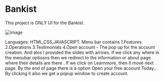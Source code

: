 # Bankist
This project is ONLY  UI for the Bankist.

![image](https://github.com/user-attachments/assets/da60ab07-5e49-4981-8c24-a789d9f8149d)

Languages: HTML,CSS,JAVASCRIPT.
Menu bar contains 
1.Features
2.Operations
3.Testimonials
4.Open account -  The pop up for the account creation.
And alos I provided the slides with arrows.
If we click any where in the menubar optiosns then we redirect to the information or about page where their details are there .
If we click on Learnmore, then it move next page.
By the end of page there is a option Open your free acoount Today.. By clicking it also we get a popup window to create account.
